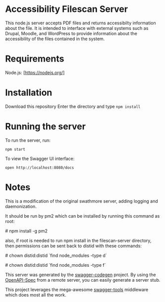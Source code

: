 #  Accessibility Filescan Server
This node.js server accepts PDF files and returns accessibilty information
about the file.  It is intended to interface with external systems such as
Drupal, Moodle, and WordPress to provide information about the accessibility of
the files contained in the system.

# Requirements
Node.js: [https://nodejs.org/]

# Installation
Download this repository
Enter the directory and type `npm install`

# Running the server
To run the server, run:

```
npm start
```

To view the Swagger UI interface:

```
open http://localhost:8080/docs
```


# Notes
This is a modification of the original swathmore server, adding logging and
daemonization.

It should be run by pm2 which can be installed by running this command as root:

&#35; npm install -g pm2

also, if root is needed to run npm install in the filescan-server directory,
then permissions can be sent back to distid with these commands:

&#35; chown distid:distid \`find node_modules -type d\`

&#35; chown distid:distid \`find node_modules -type f\`



This server was generated by the
[swagger-codegen](https://github.com/swagger-api/swagger-codegen) project.  By
using the [OpenAPI-Spec](https://github.com/OAI/OpenAPI-Specification) from a
remote server, you can easily generate a server stub.

This project leverages the mega-awesome
[swagger-tools](https://github.com/apigee-127/swagger-tools) middleware which
does most all the work.

